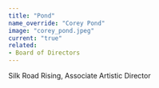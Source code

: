 ```yaml
---
title: "Pond"
name_override: "Corey Pond"
image: "corey_pond.jpeg"
current: "true"
related:
- Board of Directors
---
```


Silk Road Rising, Associate Artistic Director